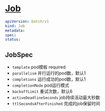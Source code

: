# [Job](https://kubernetes.io/docs/reference/kubernetes-api/workload-resources/job-v1/)

```yaml
apiVersion: batch/v1
kind: Job
metadata:
spec:
status:
```

## JobSpec

- `template` pod模板 required
- `parallelism` 并行运行的pod数，默认1
- `completions` 运行成功的pod数，默认1
- `completionMode` pod运行模式
- `backoffLimit` 重试次数，默认6
- `activeDeadlineSeconds` job持续活动最大秒数
- `ttlSecondsAfterFinished` 完成的job保留时间
